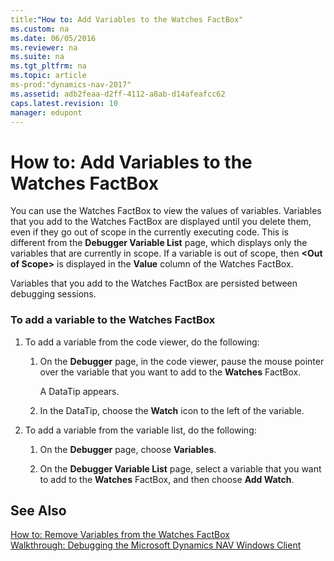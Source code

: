 ```yaml
---
title:"How to: Add Variables to the Watches FactBox"
ms.custom: na
ms.date: 06/05/2016
ms.reviewer: na
ms.suite: na
ms.tgt_pltfrm: na
ms.topic: article
ms-prod:"dynamics-nav-2017"
ms.assetid: adb2feaa-d2ff-4112-a8ab-d14afeafcc62
caps.latest.revision: 10
manager: edupont
---
```

# How to: Add Variables to the Watches FactBox
You can use the Watches FactBox to view the values of variables. Variables that you add to the Watches FactBox are displayed until you delete them, even if they go out of scope in the currently executing code. This is different from the **Debugger Variable List** page, which displays only the variables that are currently in scope. If a variable is out of scope, then **\<Out of Scope\>** is displayed in the **Value** column of the Watches FactBox.  
  
 Variables that you add to the Watches FactBox are persisted between debugging sessions.  
  
### To add a variable to the Watches FactBox  
  
1.  To add a variable from the code viewer, do the following:  
  
    1.  On the **Debugger** page, in the code viewer, pause the mouse pointer over the variable that you want to add to the **Watches** FactBox.  
  
         A DataTip appears.  
  
    2.  In the DataTip, choose the **Watch** icon to the left of the variable.  
  
2.  To add a variable from the variable list, do the following:  
  
    1.  On the **Debugger** page, choose **Variables**.  
  
    2.  On the **Debugger Variable List** page, select a variable that you want to add to the **Watches** FactBox, and then choose **Add Watch**.  
  
## See Also  
 [How to: Remove Variables from the Watches FactBox](../Topic/How%20to:%20Remove%20Variables%20from%20the%20Watches%20FactBox.md)   
 [Walkthrough: Debugging the Microsoft Dynamics NAV Windows Client](../Topic/Walkthrough:%20Debugging%20the%20Microsoft%20Dynamics%20NAV%20Windows%20Client.md)